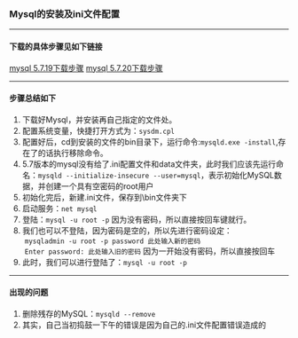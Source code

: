 ### Mysql的安装及ini文件配置

---
#### 下载的具体步骤见如下链接
[mysql 5.7.19下载步骤](http://www.jb51.net/article/119369.htm?utm_source=debugrun&utm_medium=referral)
[mysql 5.7.20下载步骤]()

---
#### 步骤总结如下
1. 下载好Mysql，并安装再自己指定的文件处。
2. 配置系统变量，快捷打开方式为：`sysdm.cpl`
3. 配置好后，cd到安装的文件的bin目录下，运行命令:`mysqld.exe -install`,存在了的话执行移除命令。
4. 5.7版本的mysql没有给了.ini配置文件和data文件夹，此时我们应该先运行命名：`mysqld --initialize-insecure --user=mysql`，表示初始化MySQL数据，并创建一个具有空密码的root用户
5. 初始化完后，新建.ini文件，保存到\bin文件夹下
6. 启动服务：`net mysql`
7. 登陆：`mysql -u root -p` 因为没有密码，所以直接按回车键就行。
8. 我们也可以不登陆，因为密码是空的，所以先进行密码设定：   
  `mysqladmin -u root -p password 此处输入新的密码`   
  `Enter password: 此处输入旧的密码` 因为一开始没有密码，所以直接按回车
9. 此时，我们可以进行登陆了：`mysql -u root -p`
---

#### 出现的问题
1. 删除残存的MySQL：`mysqld --remove`
2. 其实，自己当初捣鼓一下午的错误是因为自己的.ini文件配置错误造成的    
